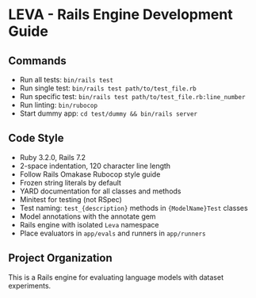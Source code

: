 # LEVA - Rails Engine Development Guide

## Commands
- Run all tests: `bin/rails test`
- Run single test: `bin/rails test path/to/test_file.rb`
- Run specific test: `bin/rails test path/to/test_file.rb:line_number`
- Run linting: `bin/rubocop`
- Start dummy app: `cd test/dummy && bin/rails server`

## Code Style
- Ruby 3.2.0, Rails 7.2
- 2-space indentation, 120 character line length
- Follow Rails Omakase Rubocop style guide
- Frozen string literals by default
- YARD documentation for all classes and methods
- Minitest for testing (not RSpec)
- Test naming: `test_{description}` methods in `{ModelName}Test` classes
- Model annotations with the annotate gem
- Rails engine with isolated `Leva` namespace
- Place evaluators in `app/evals` and runners in `app/runners`

## Project Organization
This is a Rails engine for evaluating language models with dataset experiments.